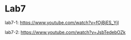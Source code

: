 # Lab7
lab7-1:
https://www.youtube.com/watch?v=fOjBjES_YjI


lab7-2:
https://www.youtube.com/watch?v=JsbTedebOZk
